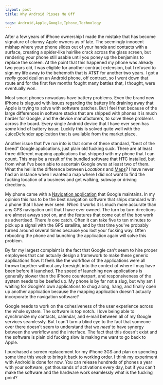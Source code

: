 ```yaml
---
layout: post
title: Why Android Pisses Me Off

tags: Android,Apple,Google,Iphone,Technology
---
```

After a few years of iPhone ownership I made the mistake that has
become signature of clumsy Apple owners as of late. The seemingly
innocent mishap where your phone slides out of your hands and contacts
with a surface, creating a spider-like hairlike crack across the glass
screen, but rendering your phone still usable until you poney up the
benjamins to replace the screen. At the point that this happened my
phone was already two years old, I was eligible for another contract
extension, but I refused to sign my life away to the behemoth that is
AT&amp;T for another two years. I got a <em>really</em> good deal on
an Android phone, off contract, so I went down that route and for the
first few months fought many battles that, I thought, were eventually
won.

Most smart phones nowadays have battery problems. Even the brand new
iPhone is plagued with issues regarding the battery life draining away
that Apple is trying to solve with software patches. But I feel that
because of the large differences in software stacks that are shipped
with phones it is much harder for Google, and the
device manufacturers, to solve these problems across the board. Every
single Android device that I have ever seen has <em>some</em> kind of
battery issue. Luckily this is solved quite well with the
[JuiceDefender application][1] that is available from the market
place.

Another issue that I've run into is that some of these standard, "best
of the breed" Google applications, just plain old fucking suck. There
are at least three different mapping applications that shipped with my
phone that I can count. This may be a result of the bundled software
that HTC installed, but from what I've been able to ascertain Google
owns at least two of them. What the hell is the difference between
_Locations_ and [Maps][2]?  I have never had an instance when I wanted
a map where I did not want to find the fucking location of a business
and get walking, subway or driving directions.

My phone came with a [Navigation application][3] that Google
maintains. In my opinion this has to be the best navigation software
that ships standard with a phone that I have ever seen. _When_ it
works it is much more accurate than any GPS navigation unit that I
have ever owned. The turn by turn directions are almost aways spot on,
and the features that come out of the box work as advertised. There
_is_ one catch. Often it can take five to ten minutes to pick up a
signal with the GPS satellite, and by that time you've probably turned
around several times because you lost your fucking way. Often
rebooting the phone and launching the application again will solve
this problem.

By far my largest complaint is the fact that Google can't seem to hire
proper employees that can actually design a framework to make these
generic applications flow. It feels like the workflow of the
applications were all thrown together without any foresight into the
context of where I may have been before it launched. The speed of
launching new applications is generally slower than the iPhone
counterpart, and responsiveness of the system needs to be beefed
up. My phone is by far not a slug, but why am I waiting for Google's
own applications to chug along, hang, and finally open up another
application because the mapping application doesn't actually
incorporate the navigation software?

Google needs to work on the cohesiveness of the user experience across
the whole system. The software is top notch. I love being able to
synchronize my contacts, calendar, and e-mail between all of my Google
services seamlessly. But I can't turn a blind eye to the fact that
someone over there doesn't seem to understand that we *need* to have
synergy between the workflow and the interface. The fact that this
doesn't exist and the software is plain old fucking slow is making me
want to go back to Apple.

I purchased a screen replacement for my iPhone 3GS and plan on
spending some time this week to bring it back to working order. I
think my experiment with Android is done for now. You can release
hundreds of phones a year with your software, get thousands of
activations every day, but if you can't make the software and the
hardware work seamlessly what is the fucking point?

[1]: https://market.android.com/details?id=com.latedroid.juicedefender&amp;hl=en
[2]: https://market.android.com/details?id=com.google.android.apps.maps&amp;feature=search_result#?t=W251bGwsMSwxLDEsImNvbS5nb29nbGUuYW5kcm9pZC5hcHBzLm1hcHMiXQ..
[3]: http://www.google.com/mobile/navigation/
